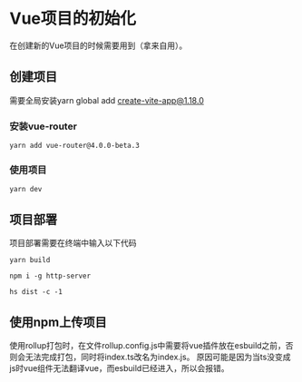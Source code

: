 # Vue项目的初始化
 
在创建新的Vue项目的时候需要用到（拿来自用）。
 
## 创建项目
 
需要全局安装yarn global add create-vite-app@1.18.0

 
### 安装vue-router
```
yarn add vue-router@4.0.0-beta.3
```

### 使用项目
```
yarn dev
```

## 项目部署
项目部署需要在终端中输入以下代码
```
yarn build

npm i -g http-server

hs dist -c -1
```

## 使用npm上传项目
使用rollup打包时，在文件rollup.config.js中需要将vue插件放在esbuild之前，否则会无法完成打包，同时将index.ts改名为index.js。
原因可能是因为当ts没变成js时vue组件无法翻译vue，而esbuild已经进入，所以会报错。
